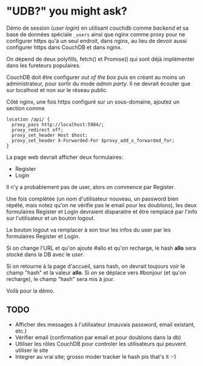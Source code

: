 # "UDB?" you might ask?

Démo de session (*user login*) en utilisant couchdb comme *backend*
et sa base de données spéciale ```_users``` ainsi que nginx comme proxy
pour ne configurer https qu'à un seul endroit, dans nginx, au lieu
de devoir aussi configurer https dans CouchDB et dans nginx.

On dépend de deux polyfills, fetch() et Promise() qui sont
déjà implémenter dans les fureteurs populaires.

CouchDB doit être configurer *out of the box* puis en créant au moins
un administrateur, pour sortir du mode *admin party*. Il ne devrait
écouter que sur localhost et non sur le réseau public.

Côté nginx, une fois https configuré sur un sous-domaine,
ajoutez un section comme

```
location /api/ {
  proxy_pass http://localhost:5984/;
  proxy_redirect off;
  proxy_set_header Host $host;
  proxy_set_header X-Forwarded-For $proxy_add_x_forwarded_for;
}
```

La page web devrait afficher deux formulaires:

* Register
* Login

Il n'y a probablement pas de user, alors on commence par Register.

Une fois complétée (un nom d'utilisateur nouveau, un password bien répété,
mais notez qu'on ne vérifie pas le email pour les doublons), les deux
formulaires Register et Login devraient disparaitre et être remplacé par
l'info sur l'utilisateur et un bouton logout.

Le bouton logout va remplacer à son tour les infos du user par les
formulaires Register et Login.

Si on change l'URL et qu'on ajoute #allo et qu'on recharge,
le hash **allo** sera stocké dans la DB avec le *user*.

Si on retourne à la page d'accueil, sans hash, on devrait toujours voir
le champ "hash" et la valeur **allo**. Si on se déplace vers #bonjour
(et qu'on recharge), le champ "hash" sera mis à jour.

Voilà pour la démo.

## TODO
* Afficher des messages à l'utilisateur (mauvais password, email existant, etc.)
* Vérifier email (confirmation par email et pour doublons dans la db)
* Utiliser les rôles CouchDB pour controler les utilisateurs qui peuvent utiliser le site
* Integrer au vrai site; grosso moder tracker le hash pis that's it :-)
